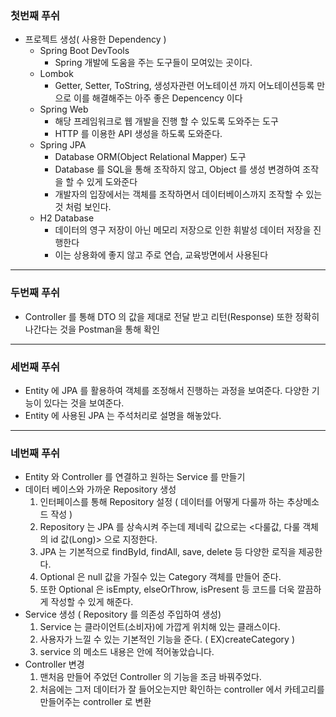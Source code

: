 ### 첫번째 푸쉬
- 프로젝트 생성( 사용한 Dependency )
  - Spring Boot DevTools
    - Spring 개발에 도움을 주는 도구들이 모여있는 곳이다.
  - Lombok
    - Getter, Setter, ToString, 생성자관련 어노테이션 까지 어노테이션등록 만으로 이를 해결해주는 아주 좋은 Depencency 이다
  - Spring Web
    - 해당 프레임워크로 웹 개발을 진행 할 수 있도록 도와주는 도구
    - HTTP 를 이용한 API 생성을 하도록 도와준다.
  - Spring JPA
    - Database ORM(Object Relational Mapper) 도구
    - Database 를 SQL을 통해 조작하지 않고, Object 를 생성 변경하여 조작을 할 수 있게 도와준다
    - 개발자의 입장에서는 객체를 조작하면서 데이터베이스까지 조작할 수 있는 것 처럼 보인다.
  - H2 Database
    - 데이터의 영구 저장이 아닌 메모리 저장으로 인한 휘발성 데이터 저장을 진행한다
    - 이는 상용화에 좋지 않고 주로 연습, 교육방면에서 사용된다

---
### 두번째 푸쉬
-  Controller 를 통해 DTO 의 값을 제대로 전달 받고 리턴(Response) 또한 정확히 나간다는 것을 Postman을 통해 확인

--- 
### 세번째 푸쉬
- Entity 에 JPA 를 활용하여 객체를 조정해서 진행하는 과정을 보여준다. 다양한 기능이 있다는 것을 보여준다.
- Entity 에 사용된 JPA 는 주석처리로 설명을 해놓았다.

---
### 네번째 푸쉬
- Entity 와 Controller 를 연결하고 원하는 Service 를 만들기
- 데이터 베이스와 가까운 Repository 생성
  1. 인터페이스를 통해 Repository 설정 ( 데이터를 어떻게 다룰까 하는 추상메소드 작성 )
  2. Repository 는 JPA 를 상속시켜 주는데 제네릭 값으로는 <다룰값, 다룰 객체의 id 값(Long)> 으로 지정한다.
  3. JPA 는 기본적으로 findById, findAll, save, delete 등 다양한 로직을 제공한다.
  4. Optional 은 null 값을 가질수 있는 Category 객체를 만들어 준다.
  5. 또한 Optional 은 isEmpty, elseOrThrow, isPresent 등 코드를 더욱 깔끔하게 작성할 수 있게 해준다.
- Service 생성 ( Repository 를 의존성 주입하여 생성)
  1. Service 는 클라이언트(소비자)에 가깝게 위치해 있는 클래스이다.
  2. 사용자가 느낄 수 있는 기본적인 기능을 준다. ( EX)createCategory )
  3. service 의 메소드 내용은 안에 적어놓았습니다.
- Controller 변경
  1. 맨처음 만들어 주었던 Controller 의 기능을 조금 바꿔주었다.
  2. 처음에는 그저 데이터가 잘 들어오는지만 확인하는 controller 에서 카테고리를 만들어주는 controller 로 변환
